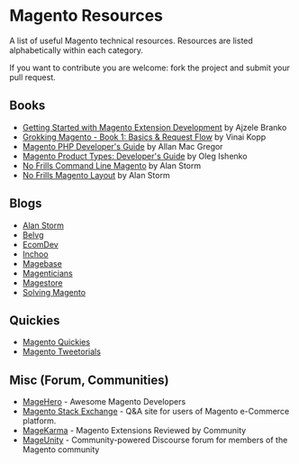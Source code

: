 # Magento Resources
A list of useful Magento technical resources.
Resources are listed alphabetically within each category.

If you want to contribute you are welcome: fork the project and submit your pull request.

## Books

* [Getting Started with Magento Extension Development](https://www.packtpub.com/web-development/getting-started-magento-extension-development) by Ajzele Branko
* [Grokking Magento - Book 1: Basics & Request Flow](https://shop.vinaikopp.com/grokking-magento) by Vinai Kopp
* [Magento PHP Developer's Guide](https://www.packtpub.com/web-development/magento-php-developer’s-guide) by Allan Mac Gregor
* [Magento Product Types: Developer's Guide](https://leanpub.com/magentoproducttypesdevelopersguide) by Oleg Ishenko
* [No Frills Command Line Magento](https://leanpub.com/command-line-magento/) by Alan Storm
* [No Frills Magento Layout](http://store.pulsestorm.net/products/no-frills-magento-layout) by Alan Storm

## Blogs

* [Alan Storm](http://alanstorm.com/category/magento)
* [Belvg](http://blog.belvg.com/category/magento-news)
* [EcomDev](http://www.ecomdev.org/blog)
* [Inchoo](http://inchoo.net/category/magento/)
* [Magebase](http://magebase.com/)
* [Magenticians](http://magenticians.com/)
* [Magestore](http://blog.magestore.com/)
* [Solving Magento](http://www.solvingmagento.com/)

## Quickies

* [Magento Quickies](http://magento-quickies.alanstorm.com/)
* [Magento Tweetorials](http://tweetorials.tumblr.com/)

## Misc (Forum, Communities)

* [MageHero](http://magehero.com/) - Awesome Magento Developers
* [Magento Stack Exchange](http://magento.stackexchange.com/) - Q&A site for users of Magento e-Commerce platform.
* [MageKarma](http://www.magekarma.com/) - Magento Extensions Reviewed by Community
* [MageUnity](https://mageunity.com/) - Community-powered Discourse forum for members of the Magento community
